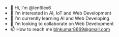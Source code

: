 - 👋 Hi, I’m @len6lex6
- 👀 I’m interested in AI, IoT and Web Development
- 🌱 I’m currently learning AI and Web Developing
- 💞️ I’m looking to collaborate on Web Development
- 📫 How to reach me blnkumar8669@gmail.com

<!---
len6lex6/len6lex6 is a ✨ special ✨ repository because its `README.md` (this file) appears on your GitHub profile.
You can click the Preview link to take a look at your changes.
--->
